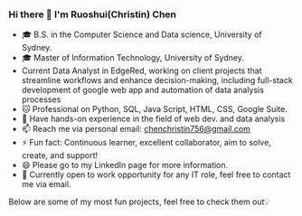 ### Hi there 👋 I'm Ruoshui(Christin) Chen

<!--
**ChristinChen233/ChristinChen233** is a ✨ _special_ ✨ repository because its `README.md` (this file) appears on your GitHub profile.
-->
- 🎓 B.S. in the Computer Science and Data science, University of Sydney.
- 🎓 Master of Information Technology, University of Sydney.
- Current Data Analyst in EdgeRed, working on client projects that streamline workflows and enhance decision-making, including full-stack development of google web app and automation of data analysis processes  
- 🐱 Professional on Python, SQL, Java Script, HTML, CSS, Google Suite.
- 🐼 Have hands-on experience in the field of web dev. and data analysis
- 📫 Reach me via personal email: chenchristin756@gmail.com
- ⚡ Fun fact: Continuous learner, excellent collaborator, aim to solve, create, and support!
- 😄 Please go to my LinkedIn page for more information.
- 💬 Currently open to work opportunity for any IT role, feel free to contact me via email.

Below are some of my most fun projects, feel free to check them out💡
